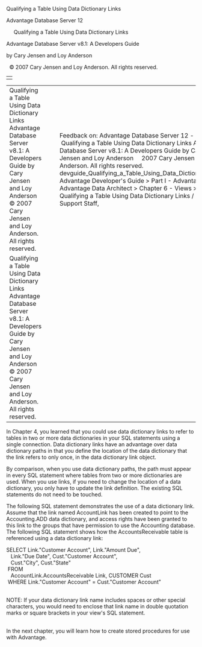 Qualifying a Table Using Data Dictionary Links




Advantage Database Server 12  

     Qualifying a Table Using Data Dictionary Links

Advantage Database Server v8.1: A Developers Guide

by Cary Jensen and Loy Anderson

  © 2007 Cary Jensen and Loy Anderson. All rights reserved.

|  |
| --- |
|  |

|  |  |  |  |  |
| --- | --- | --- | --- | --- |
| Qualifying a Table Using Data Dictionary Links  Advantage Database Server v8.1: A Developers Guide  by Cary Jensen and Loy Anderson    © 2007 Cary Jensen and Loy Anderson. All rights reserved. |  |  | Feedback on: Advantage Database Server 12 -      Qualifying a Table Using Data Dictionary Links Advantage Database Server v8.1: A Developers Guide by Cary Jensen and Loy Anderson     2007 Cary Jensen and Loy Anderson. All rights reserved. devguide\_Qualifying\_a\_Table\_Using\_Data\_Dictionary\_Links Advantage Developer's Guide > Part I - Advantage and Advantage Data Architect > Chapter 6 - Views > Qualifying a Table Using Data Dictionary Links / Dear Support Staff, |  |
| Qualifying a Table Using Data Dictionary Links  Advantage Database Server v8.1: A Developers Guide  by Cary Jensen and Loy Anderson    © 2007 Cary Jensen and Loy Anderson. All rights reserved. |  |  |  |  |

In Chapter 4, you learned that you could use data dictionary links to refer to tables in two or more data dictionaries in your SQL statements using a single connection. Data dictionary links have an advantage over data dictionary paths in that you define the location of the data dictionary that the link refers to only once, in the data dictionary link object.

By comparison, when you use data dictionary paths, the path must appear in every SQL statement where tables from two or more dictionaries are used. When you use links, if you need to change the location of a data dictionary, you only have to update the link definition. The existing SQL statements do not need to be touched.

The following SQL statement demonstrates the use of a data dictionary link. Assume that the link named AccountLink has been created to point to the Accounting.ADD data dictionary, and access rights have been granted to this link to the groups that have permission to use the Accounting database. The following SQL statement shows how the AccountsReceivable table is referenced using a data dictionary link:

SELECT Link."Customer Account", Link."Amount Due",  
    Link."Due Date", Cust."Customer Account",   
    Cust."City", Cust."State"  
  FROM  
    AccountLink.AccountsReceivable Link, CUSTOMER Cust  
  WHERE Link."Customer Account" = Cust."Customer Account"

   
NOTE: If your data dictionary link name includes spaces or other special characters, you would need to enclose that link name in double quotation marks or square brackets in your view's SQL statement.  
 

In the next chapter, you will learn how to create stored procedures for use with Advantage.